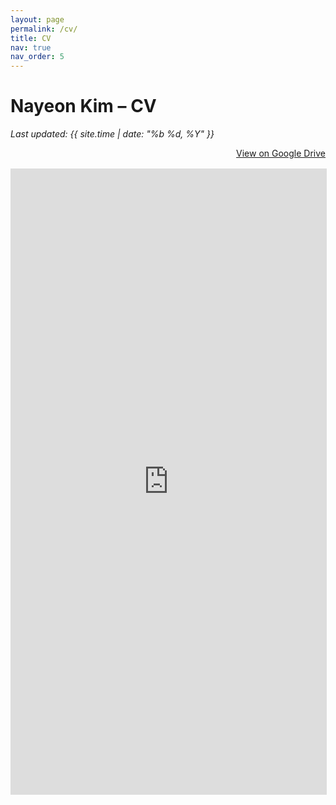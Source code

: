 ```yaml
---
layout: page
permalink: /cv/
title: CV
nav: true
nav_order: 5
---
```

<style>
  h1.post-title {
    display: none;
  }


  .cv-container {
    width: 100%;
    height: 1000px; 
    border: 1px solid #ddd;
  }

  .cv-button-container {
    margin-bottom: 1rem;
    text-align: right;
  }
  

  .desktop-pdf { display: block; }
  .mobile-pdf { display: none; }
  
  @media only screen and (max-width: 1024px) {
    .desktop-pdf { display: none; }
    .mobile-pdf { display: block; }
  }

</style>

<h1>Nayeon Kim – CV</h1>

<p><em>Last updated: {{ site.time | date: "%b %d, %Y" }}</em></p>

<div class="cv-button-container">
  <a href="https://drive.google.com/file/d/1oKidZqt6bpsluqJHtWZM7Xa5NQfFaM_y/view?usp=drivesdk" target="_blank" class="btn z-depth-0" role="button">
    <i class="fas fa-file-pdf"></i> View on Google Drive
  </a>
</div>

<div class="cv-container">
  <iframe class="desktop-pdf"
    src="/assets/pdf/Nayeon_Kim_CV_250724.pdf#toolbar=0&navpanes=0&view=FitH"
    width="100%"
    height="100%"
    style="border: none;">
  </iframe>
  
  <iframe class="mobile-pdf"
    src="https://drive.google.com/file/d/1oKidZqt6bpsluqJHtWZM7Xa5NQfFaM_y/preview"
    width="100%"
    height="100%"
    style="border: none;">
  </iframe>
</div>
